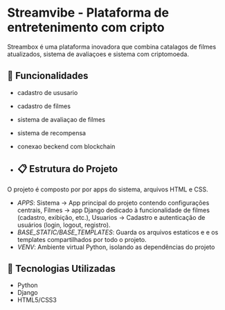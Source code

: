 # Streamvibe - Plataforma de entretenimento com cripto

Streambox é uma plataforma inovadora que combina catalagos de filmes atualizados, sistema de avaliaçoes e sistema com criptomoeda.

## 🎯 Funcionalidades

- cadastro de ususario
- cadastro de filmes
- sistema de avaliaçao de filmes
- sistema de recompensa
- conexao beckend com blockchain

- ## 📋 Estrutura do Projeto

O projeto é composto por por apps do sistema, arquivos HTML e CSS.

- *APPS*: Sistema -> App principal do projeto contendo configurações centrais,
           Filmes  -> app Django dedicado à funcionalidade de filmes (cadastro, exibição, etc.),
            Usuarios ->  Cadastro e autenticação de usuários (login, logout, registro).
- *BASE_STATIC/BASE_TEMPLATES*: Guarda os arquivos estaticos e e os templates compartilhados por todo o projeto.
- *VENV*: Ambiente virtual Python, isolando as dependências do projeto

## 🚀 Tecnologias Utilizadas
 - Python
 - Django
 - HTML5/CSS3

